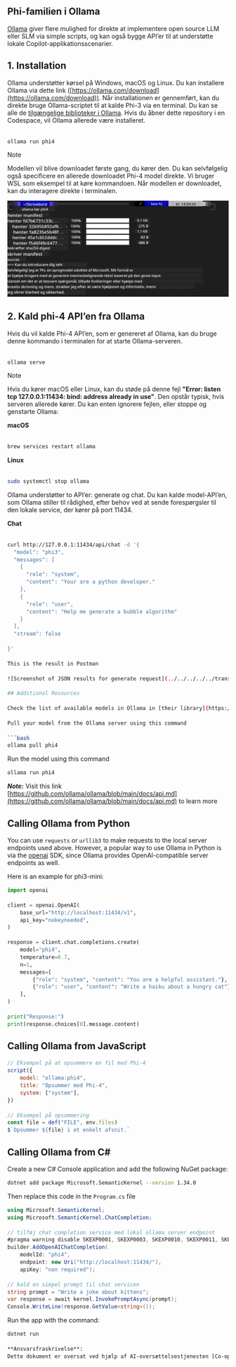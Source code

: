 <!--
CO_OP_TRANSLATOR_METADATA:
{
  "original_hash": "0b38834693bb497f96bf53f0d941f9a1",
  "translation_date": "2025-05-09T09:16:50+00:00",
  "source_file": "md/01.Introduction/02/04.Ollama.md",
  "language_code": "da"
}
-->
## Phi-familien i Ollama

[Ollama](https://ollama.com) giver flere mulighed for direkte at implementere open source LLM eller SLM via simple scripts, og kan også bygge API’er til at understøtte lokale Copilot-applikationsscenarier.

## **1. Installation**

Ollama understøtter kørsel på Windows, macOS og Linux. Du kan installere Ollama via dette link ([https://ollama.com/download](https://ollama.com/download)). Når installationen er gennemført, kan du direkte bruge Ollama-scriptet til at kalde Phi-3 via en terminal. Du kan se alle de [tilgængelige biblioteker i Ollama](https://ollama.com/library). Hvis du åbner dette repository i en Codespace, vil Ollama allerede være installeret.

```bash

ollama run phi4

```

> [!NOTE]
> Modellen vil blive downloadet første gang, du kører den. Du kan selvfølgelig også specificere en allerede downloadet Phi-4 model direkte. Vi bruger WSL som eksempel til at køre kommandoen. Når modellen er downloadet, kan du interagere direkte i terminalen.

![run](../../../../../translated_images/ollama_run.b0be611de61f3bb3b42e22205cedf6714b0335ba9288e71d985bf9024f3c20f5.da.png)

## **2. Kald phi-4 API’en fra Ollama**

Hvis du vil kalde Phi-4 API’en, som er genereret af Ollama, kan du bruge denne kommando i terminalen for at starte Ollama-serveren.

```bash

ollama serve

```

> [!NOTE]
> Hvis du kører macOS eller Linux, kan du støde på denne fejl **"Error: listen tcp 127.0.0.1:11434: bind: address already in use"**. Den opstår typisk, hvis serveren allerede kører. Du kan enten ignorere fejlen, eller stoppe og genstarte Ollama:

**macOS**

```bash

brew services restart ollama

```

**Linux**

```bash

sudo systemctl stop ollama

```

Ollama understøtter to API’er: generate og chat. Du kan kalde model-API’en, som Ollama stiller til rådighed, efter behov ved at sende forespørgsler til den lokale service, der kører på port 11434.

**Chat**

```bash

curl http://127.0.0.1:11434/api/chat -d '{
  "model": "phi3",
  "messages": [
    {
      "role": "system",
      "content": "Your are a python developer."
    },
    {
      "role": "user",
      "content": "Help me generate a bubble algorithm"
    }
  ],
  "stream": false
  
}'

This is the result in Postman

![Screenshot of JSON results for generate request](../../../../../translated_images/ollama_gen.bd58ab69d4004826e8cd31e17a3c59840df127b0a30ac9bb38325ac58c74caa5.da.png)

## Additional Resources

Check the list of available models in Ollama in [their library](https://ollama.com/library).

Pull your model from the Ollama server using this command

```bash
ollama pull phi4
```

Run the model using this command

```bash
ollama run phi4
```

***Note:*** Visit this link [https://github.com/ollama/ollama/blob/main/docs/api.md](https://github.com/ollama/ollama/blob/main/docs/api.md) to learn more

## Calling Ollama from Python

You can use `requests` or `urllib3` to make requests to the local server endpoints used above. However, a popular way to use Ollama in Python is via the [openai](https://pypi.org/project/openai/) SDK, since Ollama provides OpenAI-compatible server endpoints as well.

Here is an example for phi3-mini:

```python
import openai

client = openai.OpenAI(
    base_url="http://localhost:11434/v1",
    api_key="nokeyneeded",
)

response = client.chat.completions.create(
    model="phi4",
    temperature=0.7,
    n=1,
    messages=[
        {"role": "system", "content": "You are a helpful assistant."},
        {"role": "user", "content": "Write a haiku about a hungry cat"},
    ],
)

print("Response:")
print(response.choices[0].message.content)
```

## Calling Ollama from JavaScript 

```javascript
// Eksempel på at opsummere en fil med Phi-4
script({
    model: "ollama:phi4",
    title: "Opsummer med Phi-4",
    system: ["system"],
})

// Eksempel på opsummering
const file = def("FILE", env.files)
$`Opsummer ${file} i et enkelt afsnit.`
```

## Calling Ollama from C#

Create a new C# Console application and add the following NuGet package:

```bash
dotnet add package Microsoft.SemanticKernel --version 1.34.0
```

Then replace this code in the `Program.cs` file

```csharp
using Microsoft.SemanticKernel;
using Microsoft.SemanticKernel.ChatCompletion;

// tilføj chat completion service med lokal ollama server endpoint
#pragma warning disable SKEXP0001, SKEXP0003, SKEXP0010, SKEXP0011, SKEXP0050, SKEXP0052
builder.AddOpenAIChatCompletion(
    modelId: "phi4",
    endpoint: new Uri("http://localhost:11434/"),
    apiKey: "non required");

// kald en simpel prompt til chat servicen
string prompt = "Write a joke about kittens";
var response = await kernel.InvokePromptAsync(prompt);
Console.WriteLine(response.GetValue<string>());
```

Run the app with the command:

```bash
dotnet run

**Ansvarsfraskrivelse**:  
Dette dokument er oversat ved hjælp af AI-oversættelsestjenesten [Co-op Translator](https://github.com/Azure/co-op-translator). Selvom vi bestræber os på nøjagtighed, skal du være opmærksom på, at automatiserede oversættelser kan indeholde fejl eller unøjagtigheder. Det oprindelige dokument på dets oprindelige sprog bør betragtes som den autoritative kilde. For kritisk information anbefales professionel menneskelig oversættelse. Vi påtager os intet ansvar for misforståelser eller fejltolkninger, der måtte opstå som følge af brugen af denne oversættelse.